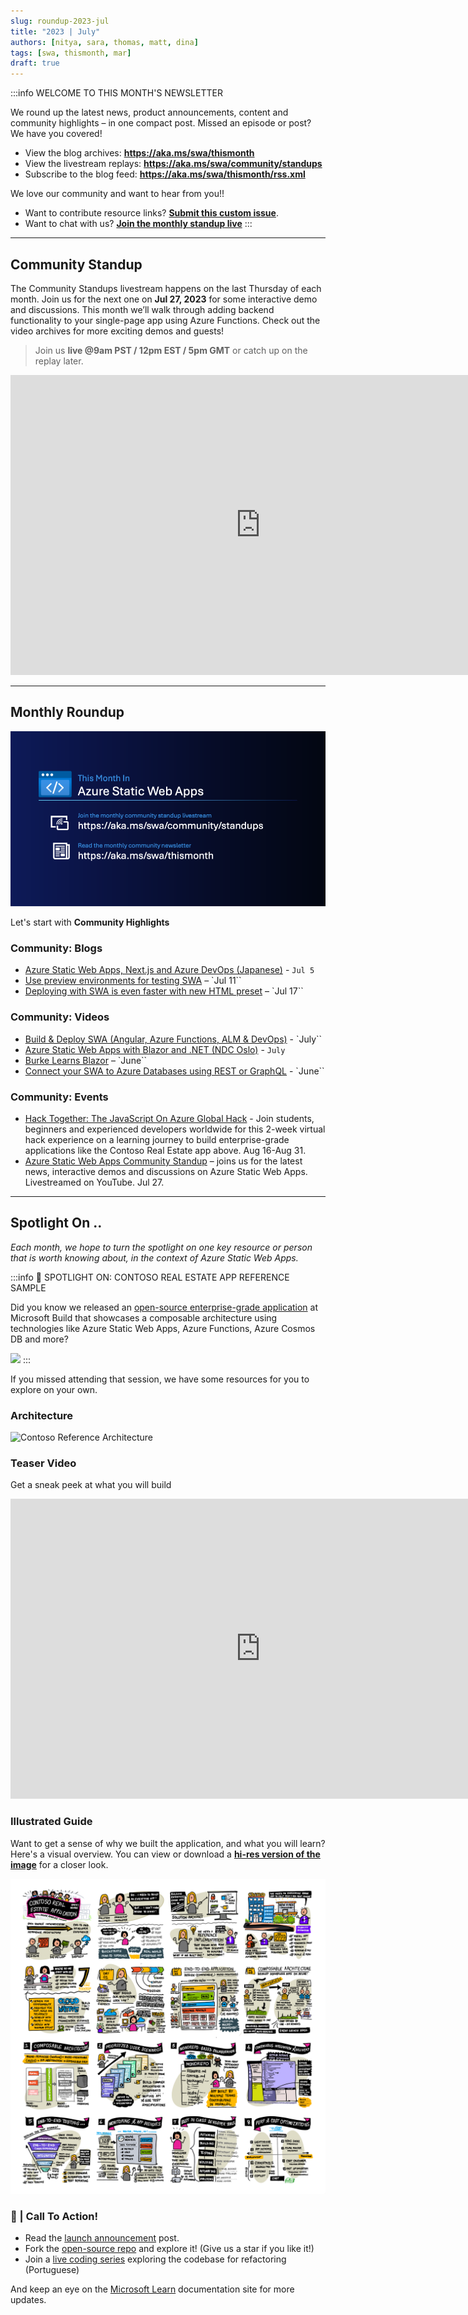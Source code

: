 ```yaml
---
slug: roundup-2023-jul
title: "2023 | July"
authors: [nitya, sara, thomas, matt, dina]
tags: [swa, thismonth, mar]
draft: true
---
```


<head>
  <meta name="twitter:url" content="https://www.azurestaticwebapps.dev/blog/roundup-2023-jul" />
  <meta name="twitter:title" content="This Month in Azure Static Web Apps: Jul 2023" />
  <meta name="twitter:description" content="This Month in @AzureStaticApps - join us and catch up on the latest news, demos, announcements and community content for Azure Static Web Apps!" />
  <meta name="twitter:image" content="https://www.azurestaticwebapps.dev/img/png/roundup/tmis-banner.png" />
  <meta name="twitter:card" content="summary_large_image" />
  <meta name="twitter:creator" content="@nitya" />
  <meta name="twitter:site" content="@AzureStaticApps" /> 
  <link rel="canonical" href="https://techcommunity.microsoft.com/t5/apps-on-azure-blog/this-month-in-azure-static-web-apps-july-2023/ba-p/3883710" />
</head>


:::info WELCOME TO THIS MONTH'S NEWSLETTER

We round up the latest news, product announcements, content and community highlights – in one compact post. Missed an episode or post? We have you covered! 
 - View the blog archives: **https://aka.ms/swa/thismonth**  
 - View the livestream replays: **https://aka.ms/swa/community/standups** 
 - Subscribe to the blog feed: **https://aka.ms/swa/thismonth/rss.xml**

We love our community and want to hear from you!!
 - Want to contribute resource links? [**Submit this custom issue**](https://github.com/staticwebdev/30DaysOfSWA/issues/new?assignees=&labels=ThisMonthIn+-+Community&template=---this-month-in-swa--community-submission.md&title=This+Month+In%3A+Community).
 - Want to chat with us? [**Join the monthly standup live**](https://aka.ms/swa/community/standups)
:::
---

## Community Standup

The Community Standups livestream happens on the last Thursday of each month. Join us for the next one on **Jul 27, 2023** for some interactive demo and discussions. This month we’ll walk through adding backend functionality to your single-page app using Azure Functions. Check out the video archives for more exciting demos and guests! 

> Join us **live @9am PST / 12pm EST / 5pm GMT** or catch up on the replay later.
<iframe width="800" height="480" src="https://www.youtube.com/embed/fZljYaqGPy0" title="Azure Static Web Apps Community Standup - Beyond the frontend with Static Web Apps &amp; Azure Functions" frameborder="0" allowfullscreen></iframe>

---

## Monthly Roundup

![](../../static/img/png/roundup/tmis-links.png)

Let's start with **Community Highlights** 

### Community: Blogs 

- [Azure Static Web Apps, Next.js and Azure DevOps (Japanese)](https://zenn.dev/yusu29/articles/azuredevops_staticapps_next) - `Jul 5`
- [Use preview environments for testing SWA](https://techcommunity.microsoft.com/t5/apps-on-azure-blog/use-preview-environment-for-test-in-static-web-app/ba-p/3870476) – `Jul 11`` 
- [Deploying with SWA is even faster with new HTML preset](https://techcommunity.microsoft.com/t5/educator-developer-blog/deploying-with-azure-static-apps-is-even-faster-with-the-new/ba-p/3872796) – `Jul 17`` 

### Community: Videos

- [Build & Deploy SWA (Angular, Azure Functions, ALM & DevOps)](https://www.youtube.com/watch?v=TNA2T62Xqtc) - `July``
- [Azure Static Web Apps with Blazor and .NET (NDC Oslo)](https://www.youtube.com/watch?v=r3IKpPe36nY) - `July`
- [Burke Learns Blazor](https://www.youtube.com/watch?v=JdlYnylzFqM) – `June``
- [Connect your SWA to Azure Databases using REST or GraphQL](https://www.youtube.com/watch?v=gCrBSSOezSQ) - `June``

### Community: Events

- [Hack Together: The JavaScript On Azure Global Hack](https://developer.microsoft.com/en-us/reactor/series/S-1173/) - Join students, beginners and experienced developers worldwide for this 2-week virtual hack experience on a learning journey to build enterprise-grade applications like the Contoso Real Estate app above. Aug 16-Aug 31. 
- [Azure Static Web Apps Community Standup](https://www.youtube.com/watch?v=fZljYaqGPy0&list=PLI7iePan8aH4AiiQ6UejZ4lxmbK3QX4Dy&index=6) – joins us for the latest news, interactive demos and discussions on Azure Static Web Apps. Livestreamed on YouTube. Jul 27. 

---

## Spotlight On ..

_Each month, we hope to turn the spotlight on one key resource or person that is worth knowing about, in the context of Azure Static Web Apps._

:::info 🌟 SPOTLIGHT ON:  CONTOSO REAL ESTATE APP REFERENCE SAMPLE

Did you know we released an [open-source enterprise-grade application](https://aka.ms/contoso-real-estate-github) at Microsoft Build that showcases a composable architecture using technologies like Azure Static Web Apps, Azure Functions, Azure Cosmos DB and more? 

![](https://techcommunity.microsoft.com/t5/image/serverpage/image-id/472260i73D150FAF1149769/image-size/large?v=v2&px=999)
:::

If you missed attending that session, we have some resources for you to explore on your own.

### Architecture

![Contoso Reference Architecture](https://techcommunity.microsoft.com/t5/image/serverpage/image-id/485315i8026FF8814B1B393/image-size/large?v=v2&px=999)

### Teaser Video
Get a sneak peek at what you will build
<iframe width="800" height="480" src="https://www.youtube.com/embed/GxeENsvwZrI" title="Contoso Real Estate Teaser" frameborder="0" allowfullscreen></iframe>

### Illustrated Guide

Want to get a sense of why we built the application, and what you will learn? Here's a visual overview. You can view or download a [**hi-res version of the image**](https://github.com/SketchTheDocs/cloud-skills/blob/main/gallery/MSBuild-2023-ContosoRealEstate.png) for a closer look. 

![](../../static/img/png/contoso-sketchnote.png)

### 🚨 | Call To Action!

- Read the [launch announcement](https://techcommunity.microsoft.com/t5/apps-on-azure-blog/announcing-contoso-real-estate-javascript-composable-application/ba-p/3827097) post. 
- Fork the [open-source repo](https://aka.ms/contoso-real-estate-github?source=techcommunity) and explore it! (Give us a star if you like it!) 
- Join a [live coding series](https://www.youtube.com/playlist?list=PLb2HQ45KP0Wu6g_B-QJrvWOe8RdNCmio2) exploring the codebase for refactoring (Portuguese) 

And keep an eye on the [Microsoft Learn](https://learn.microsoft.com/en-us/azure/developer/javascript/composable-cloud-contoso-real-estate) documentation site for more updates.